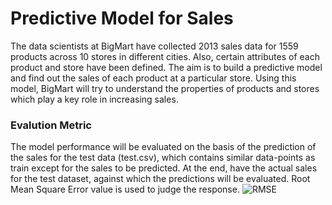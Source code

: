 
# Predictive Model for Sales

The data scientists at BigMart have collected 2013 sales data for 1559 products across 10 stores in different cities. Also, certain attributes of each
product and store have been defined. The aim is to build a predictive model and find out the sales of each product at a particular store.
Using this model, BigMart will try to understand the properties of products and stores which play a key role in increasing sales.

### Evalution Metric

The model performance will be evaluated on the basis of the prediction of the sales for the test data (test.csv), which contains similar
data-points as train except for the sales to be predicted. At the end, have the actual sales for the test dataset, against which the predictions
will be evaluated. Root Mean Square Error value is used to judge the response.
![RMSE](https://github.com/user-attachments/assets/5260ffa9-c738-41e7-993b-05f8d2b7897b)
